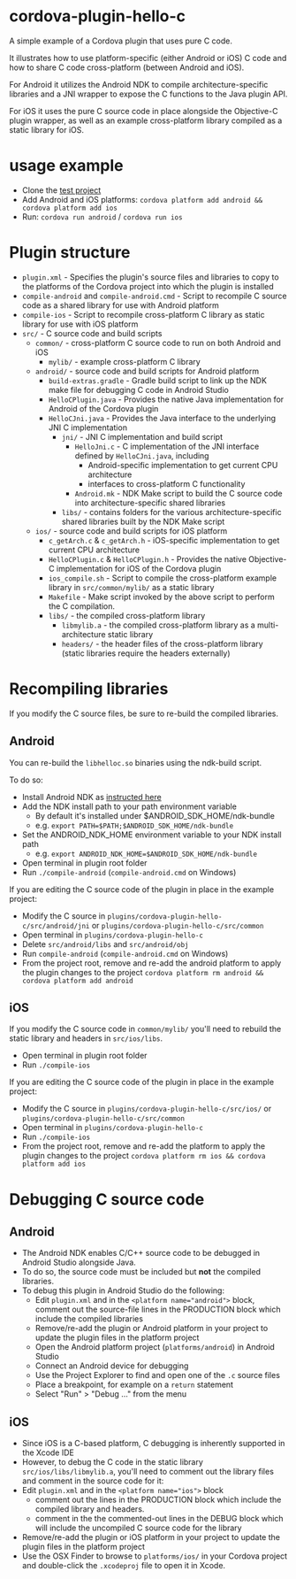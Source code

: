 cordova-plugin-hello-c
======================

A simple example of a Cordova plugin that uses pure C code.

It illustrates how to use platform-specific (either Android or iOS) C code and how to share C code cross-platform (between Android and iOS).

For Android it utilizes the Android NDK to compile architecture-specific libraries and a JNI wrapper to expose the C functions to the Java plugin API.

For iOS it uses the pure C source code in place alongside the Objective-C plugin wrapper, as well as an example cross-platform library compiled as a static library for iOS.

# usage example

- Clone the [test project](https://github.com/dpa99c/cordova-plugin-hello-c-test)
- Add Android and iOS platforms: `cordova platform add android && cordova platform add ios`
- Run: `cordova run android` / `cordova run ios`

# Plugin structure

- `plugin.xml` - Specifies the plugin's source files and libraries to copy to the platforms of the Cordova project into which the plugin is installed
- `compile-android` and `compile-android.cmd` - Script to recompile C source code as a shared library for use with Android platform
- `compile-ios` - Script to recompile cross-platform C library as static library for use with iOS platform
- `src/` - C source code and build scripts
    - `common/` - cross-platform C source code to run on both Android and iOS
        - `mylib/` - example cross-platform C library
    - `android/` - source code and build scripts for Android platform
        - `build-extras.gradle` - Gradle build script to link up the NDK make file for debugging C code in Android Studio
        - `HelloCPlugin.java` - Provides the native Java implementation for Android of the Cordova plugin
        - `HelloCJni.java` - Provides the Java interface to the underlying JNI C implementation
            - `jni/` - JNI C implementation and build script
                - `HelloJni.c` - C implementation of the JNI interface defined by `HelloCJni.java`, including 
                    - Android-specific implementation to get current CPU architecture
                    - interfaces to cross-platform C functionality
                - `Android.mk` - NDK Make script to build the C source code into architecture-specific shared libraries
            - `libs/` - contains folders for the various architecture-specific shared libraries built by the NDK Make script
    - `ios/` - source code and build scripts for iOS platform
        - `c_getArch.c` & `c_getArch.h` - iOS-specific implementation to get current CPU architecture
        - `HelloCPlugin.c` & `HelloCPlugin.h` - Provides the native Objective-C implementation for iOS of the Cordova plugin
        - `ios_compile.sh` - Script to compile the cross-platform example library in `src/common/mylib/` as a static library
        - `Makefile` - Make script invoked by the above script to perform the C compilation.
        - `libs/` - the compiled cross-platform library
            - `libmylib.a` - the compiled cross-platform library as a multi-architecture static library
            - `headers/` - the header files of the cross-platform library (static libraries require the headers externally) 
        

# Recompiling libraries
If you modify the C source files, be sure to re-build the compiled libraries.

## Android

You can re-build the `libhelloc.so` binaries using the ndk-build script.

To do so:

- Install Android NDK as [instructed here](https://developer.android.com/ndk/guides/index.html)
- Add the NDK install path to your path environment variable
    - By default it's installed under $ANDROID_SDK_HOME/ndk-bundle
    - e.g. `export PATH=$PATH;$ANDROID_SDK_HOME/ndk-bundle`
- Set the ANDROID_NDK_HOME environment variable to your NDK install path
    - e.g. `export ANDROID_NDK_HOME=$ANDROID_SDK_HOME/ndk-bundle`
- Open terminal in plugin root folder
- Run `./compile-android` (`compile-android.cmd` on Windows)

If you are editing the C source code of the plugin in place in the example project:

- Modify the C source in `plugins/cordova-plugin-hello-c/src/android/jni` or `plugins/cordova-plugin-hello-c/src/common`
- Open terminal in `plugins/cordova-plugin-hello-c`
- Delete `src/android/libs` and `src/android/obj`
- Run `compile-android` (`compile-android.cmd` on Windows)
- From the project root, remove and re-add the android platform to apply the plugin changes to the project
    `cordova platform rm android && cordova platform add android`
    
## iOS
If you modify the C source code in `common/mylib/` you'll need to rebuild the static library and headers in `src/ios/libs`.

- Open terminal in plugin root folder
- Run `./compile-ios`

If you are editing the C source code of the plugin in place in the example project:

- Modify the C source in `plugins/cordova-plugin-hello-c/src/ios/` or `plugins/cordova-plugin-hello-c/src/common`
- Open terminal in `plugins/cordova-plugin-hello-c`
- Run `./compile-ios`
- From the project root, remove and re-add the platform to apply the plugin changes to the project
    `cordova platform rm ios && cordova platform add ios`

# Debugging C source code
 
## Android

- The Android NDK enables C/C++ source code to be debugged in Android Studio alongside Java.
- To do so, the source code must be included but **not** the compiled libraries.
- To debug this plugin in Android Studio do the following:
    - Edit `plugin.xml` and in the `<platform name="android">` block, comment out the source-file lines in the PRODUCTION block which include the compiled libraries
    - Remove/re-add the plugin or Android platform in your project to update the plugin files in the platform project
    - Open the Android platform project (`platforms/android`) in Android Studio
    - Connect an Android device for debugging
    - Use the Project Explorer to find and open one of the `.c` source files
    - Place a breakpoint, for example on a `return` statement
    - Select "Run" > "Debug ..." from the menu

## iOS

- Since iOS is a C-based platform, C debugging is inherently supported in the Xcode IDE
- However, to debug the C code in the static library `src/ios/libs/libmylib.a`, you'll need to comment out the library files and comment in the source code for it:
- Edit `plugin.xml` and in the `<platform name="ios">` block
    - comment out the lines in the PRODUCTION block which include the compiled library and headers.
    - comment in the the commented-out lines in the DEBUG block which will include the uncompiled C source code for the library
- Remove/re-add the plugin or iOS platform in your project to update the plugin files in the platform project
- Use the OSX Finder to browse to `platforms/ios/` in your Cordova project and double-click the `.xcodeproj` file to open it in Xcode.
